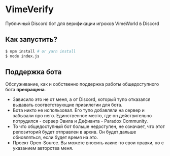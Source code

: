# VimeVerify
Публичный Discord бот для верификации игроков VimeWorld в Discord

## Как запустить?
```bash
$ npm install # or yarn install
$ node index.js
```

## Поддержка бота
Обслуживание, как и собственно поддержка работы общедоступного бота **прекращена**.
* Зависило это не от меня, а от Discord, который тупо отказался выдавать соответствующие привилегии для бота.
* Бота никто не использовал. Его тупо добавляли на сервер и забывали про него. Единственное место, где он действительно потрудился - сервер Эвила и Дефианта - Paradox Community.
* То что общедоступный бот больше недоступен, не означает, что этот репозиторий будет отправлен в архив. Он будет дальше обновляться, если будет время на это.
* Проект Open-Source. Вы можете вносить какие-то свои правки, но с указанием авторства меня.
